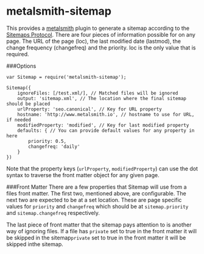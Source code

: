 metalsmith-sitemap
==========================
This provides a [metalsmith](http://www.metalsmith.io/) plugin to generate a sitemap according to the
[Sitemaps Protocol](http://www.sitemaps.org/protocol.html). There are four pieces of information possible for on any page.
The URL of the page (loc), the last modified date (lastmod), the change frequency (changefreq) and the priority. loc is
the only value that is required.

###Options
```
var Sitemap = require('metalsmith-sitemap');

Sitemap({
    ignoreFiles: [/test.xml/], // Matched files will be ignored
    output: 'sitemap.xml', // The location where the final sitemap should be placed
    urlProperty: 'seo.canonical', // Key for URL property
    hostname: 'http://www.metalsmith.io', // hostname to use for URL, if needed
    modifiedProperty: 'modified', // Key for last modified property
    defaults: { // You can provide default values for any property in here
        priority: 0.5,
        changefreq: 'daily'
    }
})
```
Note that the property keys (`urlProperty`, `modifiedProperty`) can use the dot syntax to traverse the front matter
object for any given page.

###Front Matter
There are a few properties that Sitemap will use from a files front matter. The first two, mentioned above, are
configurable. The next two are expected to be at a set location. These are page specific values for `priority` and
`changefreq` which should be at `sitemap.priority` and `sitemap.changefreq` respectively.

The last piece of front matter that the sitemap pays attention to is another way of ignoring files. If a file has
`private` set to true in the front matter it will be skipped in the sitemap`private` set to true in the front matter it
will be skipped inthe sitemap.
